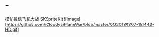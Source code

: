 # -
模仿微信飞机大战 SKSpriteKit
![image][https://github.com/iCloudys/PlaneWar/blob/master/QQ20180307-151443-HD.gif]

